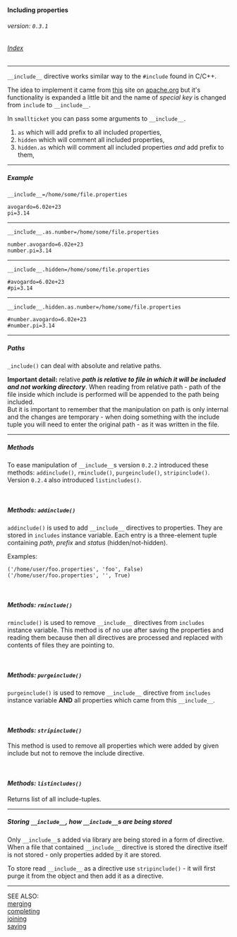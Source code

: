 #### Including properties
###### _version: `0.3.1`_

###### [Index](index.mdown)
----

`__include__` directive works similar way to the `#include` found in C/C++. 

The idea to implement it came from [this](http://commons.apache.org/configuration/howto_properties.html) site on [apache.org](http://apache.org) but 
it's functionality is expanded a little bit and the name of _special key_ is changed from `include` to `__include__`.


In `smallticket` you can pass some arguments to `__include__`.  


1.  `as` which will add prefix to all included properties,
2.  `hidden` which will comment all included properties,
3.  `hidden.as` which will comment all included properties _and_ add prefix to them,


----


##### Example

    __include__=/home/some/file.properties
    
    avogardo=6.02e+23
    pi=3.14


----


    __include__.as.number=/home/some/file.properties
    
    number.avogardo=6.02e+23
    number.pi=3.14


----


    __include__.hidden=/home/some/file.properties
    
    #avogardo=6.02e+23
    #pi=3.14


----


    __include__.hidden.as.number=/home/some/file.properties
    
    #number.avogardo=6.02e+23
    #number.pi=3.14


----


##### Paths

`_include()` can deal with absolute and relative paths.  

__Important detail:__ relative ***path is relative to file in which it will be included and not working directory***. 
When reading from relative path - path of the file inside which include is performed will be appended to the path being included.  
But it is important to remember that the manipulation on path is only internal and the changes are temporary - 
when doing something with the include tuple you will need to enter the original path - as it was written in the file.


----

##### Methods

To ease manipulation of `__include__`s version `0.2.2` introduced these methods: 
`addinclude()`, `rminclude()`, `purgeinclude()`, `stripinclude()`. 
Version `0.2.4` also introduced `listincludes()`.


&nbsp;

##### _Methods: `addinclude()`_

`addinclude()` is used to add `__include__` directives to properties. They are stored in `includes` instance variable. 
Each entry is a three-element tuple containing _path_, _prefix_ and _status_ (hidden/not-hidden).  

Examples:

    ('/home/user/foo.properties', 'foo', False)
    ('/home/user/foo.properties', '', True)


&nbsp;

##### _Methods: `rminclude()`_

`rminclude()` is used to remove `__include__` directives from `includes` instance variable. 
This method is of no use after saving the properties and reading them because then all directives are processed and 
replaced with contents of files they are pointing to.


&nbsp;

##### _Methods: `purgeinclude()`_

`purgeinclude()` is used to remove `__include__` directive from `includes` instance variable **AND** 
all properties which came from this `__include__`.  


&nbsp;

#### _Methods: `stripinclude()`_ 

This method is used to remove all properties which were added by given include but not to remove the include directive.  


&nbsp;

#### _Methods: `listincludes()`_ 

Returns list of all include-tuples.

----

##### Storing `__include__`, how `__include__`s are being stored

Only `__include__`s added via library are being stored in a form of directive.  
When a file that contained `__include__` directive is stored the directive itself is not stored - only properties added by it are stored.  

To store read `__include__` as a directive use `stripinclude()` - it will first purge it from the object and 
then add it as a directive.

----

SEE ALSO:  
[merging](merging.mdown)  
[completing](completing.mdown)  
[joining](joining.mdown)  
[saving](saving.mdown)